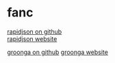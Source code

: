 # fanc


[rapidjson on github](https://github.com/miloyip/rapidjson)  
[rapidjson website](http://rapidjson.org)

[groonga on github](https://github.com/groonga/groonga)
[groonga website](http://groonga.org/)

